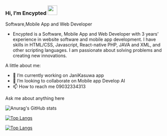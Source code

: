  ### Hi, I’m Encypted  <img src="https://raw.githubusercontent.com/MartinHeinz/MartinHeinz/master/wave.gif" width="30px">
 
Software,Mobile App and Web Developer

- Encypted is a Software, Mobile App and Web Developer with 3 years’ experience in website software and mobile app development. I have skills in HTML/CSS, Javascript, React-native PHP, JAVA and XML, and other scripting languages. I am passionate about solving problems and creating new innovations.

A little about me:

- 🌱 I’m currently working on JaniKasuwa app
- 💞️ I’m looking to collaborate on Mobile app Develop AI
- 📫 How to reach me 09032334313


Ask me about anything here


<!-- [![Anurag's github stats](https://github-readme-stats.vercel.app/api?username=encrip)](https://github.com/encrip/github-readme-stats) -->

<!---
encrip/encrip is a ✨ special ✨ repository because its `README.md` (this file) appears on your GitHub profile.
You can click the Preview link to take a look at your changes.
--->

<!-- ![Anurag's GitHub stats](https://github-readme-stats.vercel.app/api?username=encrip&show_icons=true&theme=radical) -->
<!-- [Anurag's GitHub stats](https://github-readme-stats.vercel.app/api?username=encrip&show_icons=true) -->
<!-- [![Anurag's GitHub stats](https://github-readme-stats.vercel.app/api?username=encrip)](https://github.com/anuraghazra/github-readme-stats) --> 

![Anurag's GitHub stats](https://github-readme-stats.vercel.app/api?username=encrip&show_icons=true)

[![Top Langs](https://github-readme-stats.vercel.app/api/top-langs/?username=encrip&layout=compact&show_icons=true)](https://github.com/encrip/github-readme-stats)

[![Top Langs](https://github-readme-stats.vercel.app/api/top-langs/?username=anuraghazra&langs_count=8)](https://github.com/anuraghazra/github-readme-stats)





